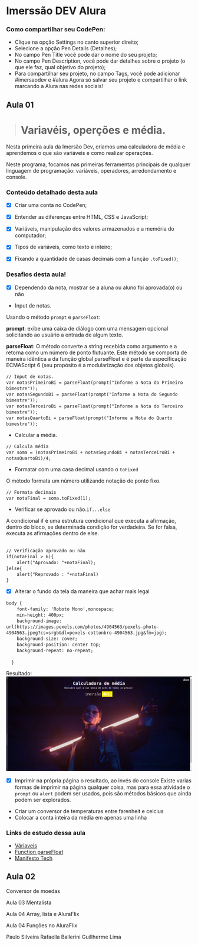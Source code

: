 # Imerssão DEV Alura
### Como compartilhar seu CodePen:
- Clique na opção Settings no canto superior direito;
- Selecione a opção Pen Details (Detalhes);
- No campo Pen Title você pode dar o nome do seu projeto;
- No campo Pen Description, você pode dar detalhes sobre o projeto (o que ele faz, qual objetivo do projeto);
- Para compartilhar seu projeto, no campo Tags, você pode adicionar #imersaodev e #alura
Agora só salvar seu projeto e compartilhar o link marcando a Alura nas redes sociais!

## Aula 01
># Variavéis, operções e média.

Nesta primeira aula da Imersão Dev, criamos uma calculadora de média e aprendemos o que são variáveis e como realizar operações.

Neste programa, focamos nas primeiras ferramentas principais de qualquer linguagem de programação: variáveis, operadores, arredondamento e console.

### Conteúdo detalhado desta aula
- [x] Criar uma conta no CodePen;

- [x] Entender as diferenças entre HTML, CSS e 
JavaScript;

- [x] Variáveis, manipulação dos valores armazenados e a memória do computador;

- [x] Tipos de variáveis, como texto e inteiro;

- [x] Fixando a quantidade de casas decimais com a função `.toFixed()`;

### Desafios desta aula!
- [x] Dependendo da nota, mostrar se a aluna ou aluno foi aprovada(o) ou não

- Input de notas.

Usando o método `prompt` e `parseFloat`:

**prompt**: exibe uma caixa de diálogo com uma mensagem opcional solicitando ao usuário a entrada de algum texto.

**parseFloat**: O método converte a string recebida como argumento e a retorna como um número de ponto flutuante. Este método se comporta de maneira idêntica a da função global parseFloat e é parte da especificação ECMAScript 6 (seu propósito é a modularização dos objetos globais).
```
// Input de notas.
var notasPrimeiroBi = parseFloat(prompt("Informe a Nota do Primeiro bimestre"));
var notasSegundoBi = parseFloat(prompt("Informe a Nota do Segundo bimestre"));
var notasTerceiroBi = parseFloat(prompt("Informe a Nota do Terceiro bimestre"));
var notasQuartoBi = parseFloat(prompt("Informe a Nota do Quarto bimestre"));
```

- Calcular a média.
```
// Calcula média
var soma = (notasPrimeiroBi + notasSegundoBi + notasTerceiroBi + notasQuartoBi)/4;
```
- Formatar com uma casa decimal usando o `toFixed`

O método formata um número utilizando notação de ponto fixo.
```
// Formata decimais
var notaFinal = soma.toFixed(1);
```
- Verificar se aprovado ou não.`if...else`

A condicional if  é uma estrutura condicional que executa a afirmação, dentro do bloco, se determinada condição for verdadeira. Se for falsa, executa as afirmações dentro de else.

```

// Verificação aprovado ou não
if(notaFinal > 6){
    alert("Aprovado: "+notaFinal);
}else{
    alert("Reprovado : "+notaFinal)
}

```
- [x] Alterar o fundo da tela da maneira que achar mais legal
```
body {
    font-family: 'Roboto Mono',monospace;
    min-height: 400px;
    background-image: url(https://images.pexels.com/photos/4904563/pexels-photo-4904563.jpeg?cs=srgb&dl=pexels-cottonbro-4904563.jpg&fm=jpg);
    background-size: cover;
    background-position: center top;
    background-repeat: no-repeat;
    
  }
```
Resultado:
![Imagem de fundo](./images/page_alura.png)

- [X] Imprimir na própria página o resultado, ao invés do console
Existe varias formas de imprimir na página qualquer coisa, mas para essa atividade o `prompt` ou `alert` podem ser usados, pois são métodos básicos que ainda podem ser explorados.

- Criar um conversor de temperaturas entre farenheit e celcius
- Colocar a conta inteira da média em apenas uma linha

### Links de estudo dessa aula

- [Váriaveis](https://developer.mozilla.org/pt-BR/docs/Web/JavaScript/Guide/Grammar_and_types#vari%C3%A1veis)
- [Function parseFloat](https://developer.mozilla.org/pt-BR/docs/Web/JavaScript/Reference/Global_Objects/parseFloat)
- [Manifesto Tech](https://manifestotech.org/)
## Aula 02
Conversor de moedas





Aula 03
Mentalista




Aula 04
Array, lista e AluraFlix




Aula 04
Funções  no AluraFlix

Paulo Silveira
Rafaella Ballerini
Guillherme Lima
